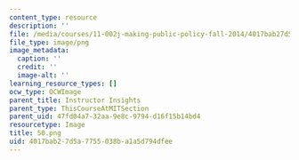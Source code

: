 ```yaml
---
content_type: resource
description: ''
file: /media/courses/11-002j-making-public-policy-fall-2014/4017bab27d5a7755038ba1a5d794dfee_50.png
file_type: image/png
image_metadata:
  caption: ''
  credit: ''
  image-alt: ''
learning_resource_types: []
ocw_type: OCWImage
parent_title: Instructor Insights
parent_type: ThisCourseAtMITSection
parent_uid: 47fd04a7-32aa-9e8c-9794-d16f15b14bd4
resourcetype: Image
title: 50.png
uid: 4017bab2-7d5a-7755-038b-a1a5d794dfee
---
```

